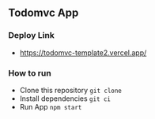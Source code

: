 ## Todomvc App

### Deploy Link

- https://todomvc-template2.vercel.app/

### How to run

- Clone this repository `git clone`
- Install dependencies `git ci`
- Run App `npm start`
